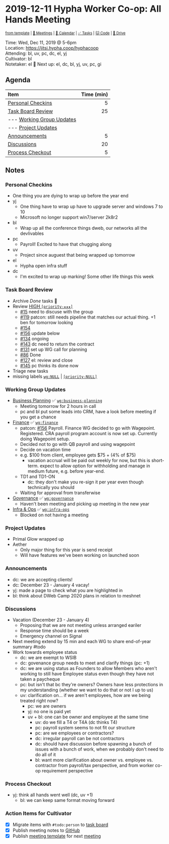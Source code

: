 # 2019-12-11 Hypha Worker Co-op: All Hands Meeting

<sup>[from template][template] | [:notebook: Meetings][meetings] | [:date: Calendar][calendar] | [:white_check_mark: Tasks][tasks] | [:cat: Code][gh] | [:open_file_folder: Drive][gdrive]</sup>

Time:       Wed, Dec 11, 2019 @ 5-6pm  
Location:   https://jitsi.hypha.coop/hyphacoop  
Attending:  bl, uv, pc, dc, el, yj  
Cultivator: bl  
Notetaker:  el :raising_hand: Next up: el, dc, bl, yj, uv, pc, gi

## Agenda

| Item                                        | Time (min) |
|:--------------------------------------------|-----------:|
| [Personal Checkins](#Personal-Checkins)     |          5 |
| [Task Board Review](#Task-Board-Review)     |         25 |
| --- [Working Group Updates](#Working-Group-Updates) |    |
| --- [Project Updates](#Project-Updates)     |            |
| [Announcements](#Announcements)             |          5 |
| [Discussions](#Discussions)                 |         20 |
| [Process Checkout](#Process-Checkout)       |          5 |

## Notes

### Personal Checkins

- One thing you are dying to wrap up before the year end
- yj
    - One thing have to wrap up have to upgrade server and windows 7 to 10
    - Microsoft no longer support win7/server 2k8r2
- bl
    - Wrap up all the conference things dweb, our networks all the devlivables
- pc
    - Payroll! Excited to have that chugging along
- uv
    - Project since auguest that being wrapped up tomorrow
- el
    - Hypha open infra stuff
- dc
    - I'm excited to wrap up marking! Some other life things this week

### Task Board Review

- Archive _Done_ tasks :tada:
- Review [HIGH `[priority-★★★]`][l-pri-hi]
    - [#15](https://github.com/hyphacoop/organizing/issues/15) need to discuse with the group
    - [#119](https://github.com/hyphacoop/organizing/issues/119) patcon: still needs pipeline that matches our actual thing. +1 ben for tomorrow looking
    - [#154](https://github.com/hyphacoop/organizing/issues/154)
    - [#156](https://github.com/hyphacoop/organizing/issues/156) update below
    - [#134](https://github.com/hyphacoop/organizing/issues/134) ongoing
    - [#143](https://github.com/hyphacoop/organizing/issues/143) dc need to return the contract
    - [#131](https://github.com/hyphacoop/organizing/issues/131) set up WG call for planning
    - [#86](https://github.com/hyphacoop/organizing/issues/86) Done
    - [#127](https://github.com/hyphacoop/organizing/issues/127) el: review and close
    - [#145](https://github.com/hyphacoop/organizing/issues/145) pc thinks its done now
- Triage new tasks
- missing labels [`wg:NULL`][l-none] | [`[priority-NULL]`][l-pri-none]

### Working Group Updates

- [Business Planning][biz-wg] :white_check_mark: [`wg:business-planning`][l-biz]
    - Meeting tomorrow for 2 hours in call
    - pc and bl put some leads into CRM, have a look before meeting if you get a chance
- [Finance][fin-wg] :white_check_mark: [`wg:finance`][l-fin]
    - patcon: [#156](https://github.com/hyphacoop/organizing/issues/156) Payroll. Finance WG decided to go with Wagepoint. Registered. CRA payroll program account is now set up. Currently doing Wagepoint setup.
    - Decided not to go with QB payroll and using wagepoint
    - Decide on vacation time 
    - e.g. $100 from client, employee gets $75 + (4% of $75)
        - vacation accrual will be paid out weekly for now, but this is short-term. expect to allow option for withholding and manage in medium future, e.g. before year-end.
    - TD1 and TD1-ON
        - dc: they don't make you re-sign it per year even though technically you should
    - Waiting for approval from transferwise 
- [Governance][gov-wg] :white_check_mark: [`wg:governance`][l-gov]
    - Haven't been meeting and picking up meeting in the new year
- [Infra & Ops][ops-wg] :white_check_mark: [`wg:infra-ops`][l-ops]
    - Blocked on not having a meeting

### Project Updates

- Primal Glow wrapped up
- Aether
    - Only major thing for this year is send receipt
    - Will have features we've been working on launched soon

### Announcements

- dc: we are accepting clients!
- dc: December 23 - January 4 vacay!
- yj: made a page to check what you are highlighted in
- bl: think about DWeb Camp 2020 plans in relation to meshnet

### Discussions

- Vacation (December 23 - January 4)
    - Proposing that we are not meeting unless arranged eariler
    - Response time should be a week
    - Emergency channel on Signal
- Next meeting extend by 15 min and each WG to share end-of-year summary #todo
- Work towards employee status
    - dc: we are exempt to WSIB
    - dc: govenance group needs to meet and clarify things (pc: +1)
    - dc: we are using status as Founders to allow Members who aren't working to still have Employee status even though they have not taken a paycheque
    - pc: but isn't that bc they're owners? Owners have less protections in my understanding (whether we want to do that or not I up to us)
    - uv: clarification on... if we aren't employees, how are we being treated right now?
        - pc: we are owners
        - yj: no one is paid yet
        - uv + bl: one can be owner and employee at the same time
            - uv: do we fill a T4 or T4A (dc thinks T4)
            - pc: payroll system seems to not fit our structure
            - pc: are we employees or contractors?
            - dc: irregular payroll can be not contractors
            - dc: should have discussion before spawning a bunch of issues with a bunch of work, when we probably don't need to do all of it
            - bl: want more clarification about owner vs. employee vs. contractor from payroll/tax perspective, and from worker co-op requirement perspective
            
### Process Checkout

- yj: think all hands went well (dc, uv +1)
    - bl: we can keep same format moving forward

### Action Items for Cultivator

- [x] Migrate items with `#todo:person` to [task board][tasks]
- [x] Publish meeting notes to [GitHub][gh]
- [x] Publish [meeting template][template] for next [meeting][meetings]

<!-- Links: Important -->
[template]: https://link.hypha.coop/template
[meetings]: https://link.hypha.coop/meetings
[calendar]: https://link.hypha.coop/calendar
[tasks]:    https://link.hypha.coop/tasks
[gh]:       https://link.hypha.coop/gh
[gdrive]:   https://link.hypha.coop/gdrive

<!-- Links: Labels -->
[l-pri-hi]: https://github.com/orgs/hyphacoop/projects/2?card_filter_query=label:[priority-★★★]
[l-pri-md]: https://github.com/orgs/hyphacoop/projects/2?card_filter_query=label:[priority-★★☆]
[l-pri-lo]: https://github.com/orgs/hyphacoop/projects/2?card_filter_query=label:[priority-★☆☆]
[l-pri-none]: https://github.com/orgs/hyphacoop/projects/2?card_filter_query=-label:[priority-★☆☆]+-label:[priority-★★☆]+-label:[priority-★★★]
[l-biz]: https://github.com/orgs/hyphacoop/projects/2?card_filter_query=label:"wg:business-planning"
[l-fin]: https://github.com/orgs/hyphacoop/projects/2?card_filter_query=label:"wg:finance"
[l-gov]: https://github.com/orgs/hyphacoop/projects/2?card_filter_query=label:"wg:governance
[l-ops]: https://github.com/orgs/hyphacoop/projects/2?card_filter_query=label:"wg:infra-ops"
[l-none]: https://github.com/orgs/hyphacoop/projects/2?card_filter_query=-label:wg:infra-ops+-label:wg:finance+-label:wg:governance+-label:wg:business-planning

<!-- Links: Working Groups -->
[biz-wg]: https://link.hypha.coop/biz-wg
[fin-wg]: https://link.hypha.coop/fin-wg
[gov-wg]: https://link.hypha.coop/gov-wg
[ops-wg]: https://link.hypha.coop/ops-wg
